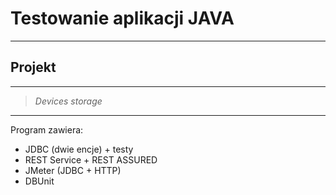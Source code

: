 # Testowanie aplikacji JAVA
---
## Projekt 
---
> *Devices storage*

***
Program zawiera:
* JDBC (dwie encje) + testy
* REST Service + REST ASSURED
* JMeter (JDBC + HTTP)
* DBUnit
